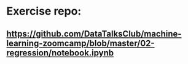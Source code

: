 # Exercise repo:
## https://github.com/DataTalksClub/machine-learning-zoomcamp/blob/master/02-regression/notebook.ipynb